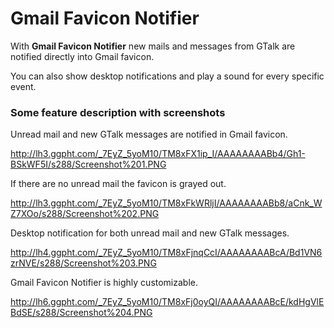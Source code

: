 # Gmail Favicon Notifier #
With **Gmail Favicon Notifier** new mails and messages from GTalk are notified directly into Gmail favicon.

You can also show desktop notifications and play a sound for every specific event.

### Some feature description with screenshots ###

Unread mail and new GTalk messages are notified in Gmail favicon.

http://lh3.ggpht.com/_7EyZ_5yoM10/TM8xFX1ip_I/AAAAAAAABb4/Gh1-BSkWF5I/s288/Screenshot%201.PNG


If there are no unread mail the favicon is grayed out.

http://lh3.ggpht.com/_7EyZ_5yoM10/TM8xFkWRljI/AAAAAAAABb8/aCnk_WZ7XOo/s288/Screenshot%202.PNG


Desktop notification for both unread mail and new GTalk messages.

http://lh4.ggpht.com/_7EyZ_5yoM10/TM8xFjnqCcI/AAAAAAAABcA/Bd1VN6zrNVE/s288/Screenshot%203.PNG


Gmail Favicon Notifier is highly customizable.

http://lh6.ggpht.com/_7EyZ_5yoM10/TM8xFj0oyQI/AAAAAAAABcE/kdHgVlEBdSE/s288/Screenshot%204.PNG
